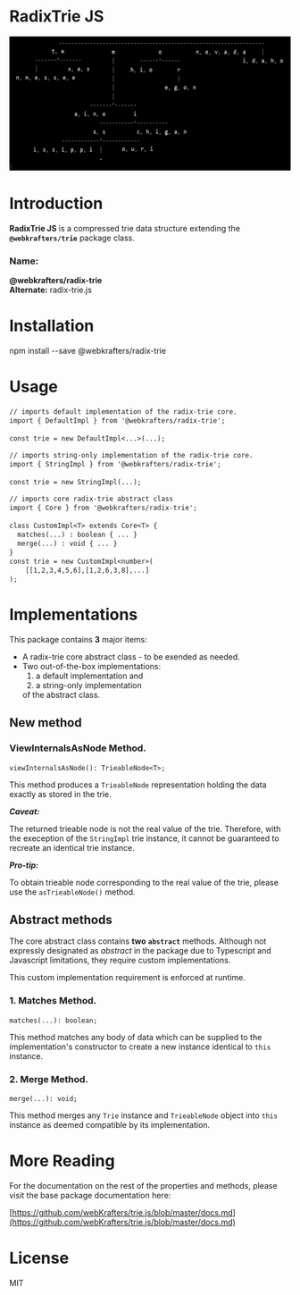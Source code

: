 # RadixTrie JS

<p align="center">
  <img height="240" src="logo.png" width="640"></img>
</p>

# Introduction

**RadixTrie JS** is a compressed trie data structure extending the **`@webkrafters/trie`** package class.

### Name:

<strong>@webkrafters/radix-trie</strong><br />
<strong>Alternate:</strong> radix-trie.js

# Installation

npm install --save @webkrafters/radix-trie

# Usage

```tsx
// imports default implementation of the radix-trie core.
import { DefaultImpl } from '@webkrafters/radix-trie';

const trie = new DefaultImpl<...>(...);
```

```tsx
// imports string-only implementation of the radix-trie core.
import { StringImpl } from '@webkrafters/radix-trie';

const trie = new StringImpl(...);
```

```tsx
// imports core radix-trie abstract class
import { Core } from '@webkrafters/radix-trie';

class CustomImpl<T> extends Core<T> {
  matches(...) : boolean { ... }
  merge(...) : void { ... }
}
const trie = new CustomImpl<number>(
    [[1,2,3,4,5,6],[1,2,6,3,8],...]
);
```

# Implementations

This package contains **3** major items:
<ul>
  <li>A radix-trie core abstract class - to be exended as needed.</li>
  <li>Two out-of-the-box implementations:
    <ol>
      <li>a default implementation and </li>
      <li>a string-only implementation</li>
    </ol>
    of the abstract class.</li>
</ul>

## New method
### ViewInternalsAsNode Method.
```tsx
viewInternalsAsNode(): TrieableNode<T>;
```
This method produces a `TrieableNode` representation holding the data exactly as stored in the trie.

<b><i>Caveat:</i></b><br />

The returned trieable node is not the real value of the trie. Therefore, with the exeception of the `StringImpl` trie instance, it cannot be guaranteed to recreate an identical trie instance.

<b><i>Pro-tip:</i></b><br />

To obtain trieable node corresponding to the real value of the trie, please use the `asTrieableNode()` method.

## Abstract methods
The core abstract class contains **two** **`abstract`** methods. Although not expressly designated as *abstract* in the package due to Typescript and Javascript limitations, they require custom implementations.

This custom implementation requirement is enforced at runtime.

### 1. Matches Method.
```tsx
matches(...): boolean;
```
This method matches any body of data which can be supplied to the implementation's constructor to create a new instance identical to `this` instance.

### 2. Merge Method.
```tsx
merge(...): void;
```
This method merges any `Trie` instance and `TrieableNode` object into `this` instance as deemed compatible by its implementation. 

# More Reading

For the documentation on the rest of the properties and methods, please visit the base package documentation here:<br />

[https://github.com/webKrafters/trie.js/blob/master/docs.md](https://github.com/webKrafters/trie.js/blob/master/docs.md)

# License
MIT

